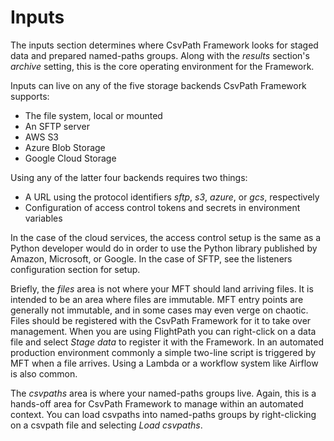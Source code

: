 # Inputs

The inputs section determines where CsvPath Framework looks for staged data and prepared named-paths groups. Along with the <i>results</i> section's <i>archive</i> setting, this is the core operating environment for the Framework.

Inputs can live on any of the five storage backends CsvPath Framework supports:
- The file system, local or mounted
- An SFTP server
- AWS S3
- Azure Blob Storage
- Google Cloud Storage

Using any of the latter four backends requires two things:
- A URL using the protocol identifiers <i>sftp</i>, <i>s3</i>, <i>azure</i>, or <i>gcs</i>, respectively
- Configuration of access control tokens and secrets in environment variables

In the case of the cloud services, the access control setup is the same as a Python developer would do in order to use the Python library published by Amazon, Microsoft, or Google. In the case of SFTP, see the listeners configuration section for setup.

Briefly, the <i>files</i> area is not where your MFT should land arriving files. It is intended to be an area where files are immutable. MFT entry points are generally not immutable, and in some cases may even verge on chaotic. Files should be registered with the CsvPath Framework for it to take over management. When you are using FlightPath you can right-click on a data file and select <i>Stage data</i> to register it with the Framework. In an automated production environment commonly a simple two-line script is triggered by MFT when a file arrives. Using a Lambda or a workflow system like Airflow is also common.

The <i>csvpaths</i> area is where your named-paths groups live. Again, this is a hands-off area for CsvPath Framework to manage within an automated context. You can load csvpaths into named-paths groups by right-clicking on a csvpath file and selecting <i>Load csvpaths</i>.

